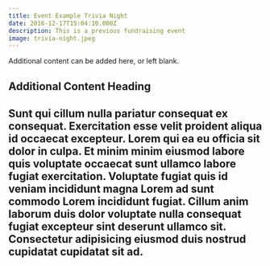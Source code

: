 ```yaml
---
title: Event Example Trivia Night
date: 2016-12-17T15:04:10.000Z
description: This is a previous fundraising event
image: trivia-night.jpeg
---
```


Additional content can be added here, or left blank.

## Additional Content Heading

Sunt qui cillum nulla pariatur consequat ex consequat. Exercitation esse velit proident aliqua id occaecat excepteur. Lorem qui ea eu officia sit dolor in culpa. Et minim minim eiusmod labore quis voluptate occaecat sunt ullamco labore fugiat exercitation. Voluptate fugiat quis id veniam incididunt magna Lorem ad sunt commodo Lorem incididunt fugiat. Cillum anim laborum duis dolor voluptate nulla consequat fugiat excepteur sint deserunt ullamco sit. Consectetur adipisicing eiusmod duis nostrud cupidatat cupidatat sit ad.
---